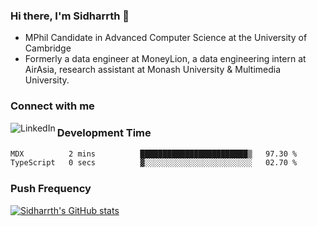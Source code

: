 ### Hi there, I'm Sidharrth 👋

- MPhil Candidate in Advanced Computer Science at the University of Cambridge
- Formerly a data engineer at MoneyLion, a data engineering intern at AirAsia, research assistant at Monash University & Multimedia University.

### Connect with me

[<img align="left" alt="LinkedIn" src="https://img.shields.io/badge/linkedin-%230077B5.svg?&style=for-the-badge&logo=linkedin&logoColor=white" />][linkedin]

### Development Time
<!--START_SECTION:waka-->

```txt
MDX          2 mins          ████████████████████████▒   97.30 %
TypeScript   0 secs          ▓░░░░░░░░░░░░░░░░░░░░░░░░   02.70 %
```

<!--END_SECTION:waka-->

### Push Frequency
[![Sidharrth's GitHub stats](https://github-readme-stats.vercel.app/api?username=sidharrth2002&show_icons=true)](https://github.com/sidharrth2002/github-readme-stats)

[site]: https://sidharrth.me/
[blog]: https://mathsforgeeks.org/blog
[linkedin]: https://www.linkedin.com/in/sidharrth-nagappan/
